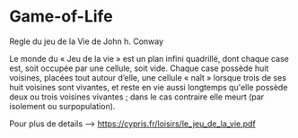 # Game-of-Life


Regle du jeu de la Vie de John h. Conway

Le monde du « Jeu de la vie » est un plan infini quadrillé, dont chaque case est, soit occupée
par une cellule, soit vide.
Chaque case possède huit voisines, placées tout autour d’elle, une cellule « naît » lorsque trois de ses huit voisines sont vivantes, et reste en vie aussi longtemps qu'elle possède deux ou trois voisines vivantes ; dans le cas contraire elle meurt (par isolement ou surpopulation).

Pour plus de details --> https://cypris.fr/loisirs/le_jeu_de_la_vie.pdf
